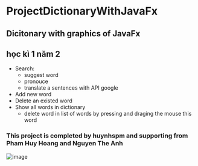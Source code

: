 # ProjectDictionaryWithJavaFx

## Dicitonary with graphics of JavaFx
## học kì 1 năm 2
- Search:
  - suggest word
  - pronouce
  - translate a sentences with API google
- Add new word
- Delete an existed word
- Show all words in dictionary
  - delete word in list of words by pressing and draging the mouse this word
       
### This project is completed by huynhspm and supporting from Pham Huy Hoang and Nguyen The Anh

![image](https://user-images.githubusercontent.com/40020471/164874302-9b36aa46-10a0-44e3-8e23-6e85c0cbc1df.png)
